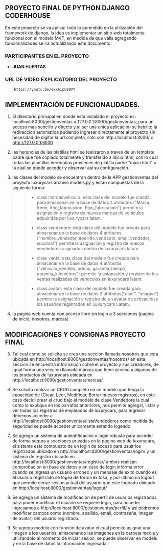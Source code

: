 ## PROYECTO FINAL DE PYTHON DJANGO CODERHOUSE

En este proyecto se va aplicar todo lo aprendido en la utilización del framework de django, la idea es implementar un sitio web totalmente funcional con el modelo MVT, en medida de que valla agregando funcionalidades se ira actualizando este documento.

### PARTICIPANTES EN EL PROYECTO

* **JUAN HUERTAS**

### URL DE VIDEO EXPLICATORIO DEL PROYECTO

        https://youtu.be/sxxAipU20VY

## IMPLEMENTACIÓN DE FUNCIONALIDADES.

1. El directorio principal en donde esta instalado el proyecto es: localhost:8000/gestionventas o 127.0.0.1:8000/gestionventas; para un acceso mas sencillo y directo y al ser una unica aplicación se habilito la redireccion automatica pudiendo ingresar directamente al proyecto sin necesidad de digitar la url completa, solo con http://localhost:8000/ o http://127.0.0.1:8000

2. las herencias de las platillas html se realizaron a traves de un template padre que fue copiado totalmente y transferido a inicio.html, con lo cual todas las plantillas heredadas provienen de platilla padre "inicio.html" a la cual se puede acceder y observar asi su configuración.

3. las clases del modelo se encuentran dentro de la APP gestionventas del proyecto luxurycars archivo models.py y estan compuestas de la siguiente forma:

>> * class marcasvehiculo: esta clase del modelo fue creada para almacenar en la base de datos 4 atributos ("Marca, Serie, Año_fabricacion, Pais_fabricación") permite la asignación y registro de nuevas marcas de vehiculos adquiridas por luxurycars latam.

>> * class vendedore: esta clase del modelo fue creada para almacenar en la base de datos 4 atributos ("nombre_vendedor, apellido_vendedor, email_vendedor, sucursal") permite la asignación y registro de nuevos vendedores asignados dentro de luxurycars latam.

>> * class venta: esta clase del modelo fue creada para almacenar en la base de datos 4 atributos ("vehiculo_vendido, precio, garantia_tiempo, garantia_kilometros") permite la asignación y registro de las ventas realizadas de vehoculos en luxurycars latam.

>> * class avatar: esta clase del modelo fue creada para almacenar en la base de datos 2 atributos("user", "imagen") permite la asignación y registro de un avatar de activación a los usuarios registrados en Luxurycars Latam.

4. la pagina web cuenta con acceso libre sin login a 3 secciones (pagina de inicio, nosotros, marcas) 

## MODIFICACIONES Y CONSIGNAS PROYECTO FINAL

5. Tal cual como se solicita se crea una seccion llamada nosotros que esta ubicada en http://localhost:8000/gestionventas/nosotros/ en esta seccion se encuentra información sobre el proyecto y sus creadores, de igual forma una seccion llamada marcas que tiene acceso a algunos de los productos de luxurycars ubicada en http://localhost:8000/gestionventas/marcas/ 

6. Se solicita realizar un CRUD completo en un modelo que tenga la capacidad de (Crear, Leer, Modificar, Borrar nuevos registros), en este caso decidi crear el crud bajo el modelo de clase Vendedore la cual como lo explique en los parrafos anteriores, nos permite agregar, listar y ver todos los registros de empleados de luxurycars, para ingresar debemos acceder a http://localhost:8000/gestionventas/listaVendedores como medida de seguridad se puede acceder unicamente estando logeado.

7. Se agrego un sistema de autentificación o login robusto para acceder de forma segura a secciones privadas en la pagina web de luxurycars, el sistema esta compuesto de un login de acceso para usuarios registrados ubicado en http://localhost:8000/gestionventas/login/ y un sistema de registro ubicado en http://localhost:8000/gestionventas/registrar/ ambos realizan comprobación en base de datos y en caso de login informa error cuando se ingresa un usuario erroneo y un mensaje de exito cuando es el usuario registrado se logea de forma exitosa, y por ultimo un logout que permite cerrar sesion actual del usuario que este logeado ubicado en http://localhost:8000/gestionventas/logout/  

8. Se agrega un sistema de modificación de perfil de usuarios registrados, para poder modificar el usuario se requiere login, para acceder ingresamos a http://localhost:8000/gestionventas/perfil/ y asi podremos modificar campos como (nombre, apellido, email, contraseña, imagen de avatar) del usuario registrado.

9. Se agrega modelo con función de avatar el cual permite asignar una imagen a los usuarios, almacenando las imagenes en la carpeta media y utilizandolo al momento de iniciar sesion, se puede observar en models y en la base de datos la información ingresada. 